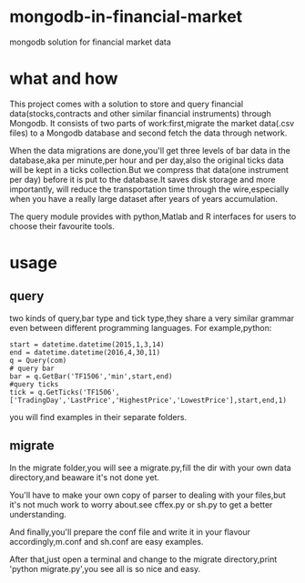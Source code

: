 # mongodb-in-financial-market
mongodb solution for financial market data

# what and how
This project comes with a  solution to store and query financial data(stocks,contracts and other similar financial instruments) through Mongodb.
It consists of two parts of work:first,migrate the market data(.csv files) to a Mongodb database and second fetch the data through network.

When the data migrations are done,you'll get three levels of bar data in the database,aka per minute,per hour and per day,also the original ticks data
will be kept in a ticks collection.But we compress that data(one instrument per day) before it is put to the database.It saves disk storage and more importantly,
will reduce the transportation time through the wire,especially when you have a really large dataset after years of years accumulation.

The query module provides with python,Matlab and R interfaces for users to choose their favourite tools.

# usage

## query
two kinds of query,bar type and tick type,they share a very similar grammar even between different programming languages.
For example,python:

    start = datetime.datetime(2015,1,3,14)
    end = datetime.datetime(2016,4,30,11)
    q = Query(com)
    # query bar
    bar = q.GetBar('TF1506','min',start,end)
    #query ticks
    tick = q.GetTicks('TF1506',['TradingDay','LastPrice','HighestPrice','LowestPrice'],start,end,1)

you will find examples in their separate folders.


## migrate
In the migrate folder,you will see a migrate.py,fill the dir with your own data directory,and beaware it's not done yet.

You'll have to make your own copy of parser to dealing with your files,but it's not much work to worry about.see cffex.py or sh.py 
to get a better understanding.

And finally,you'll prepare the  conf file and write it in your flavour accordingly,m.conf and sh.conf are easy examples.

After that,just open a terminal and change to the migrate directory,print 'python migrate.py',you see all is so nice and easy.
